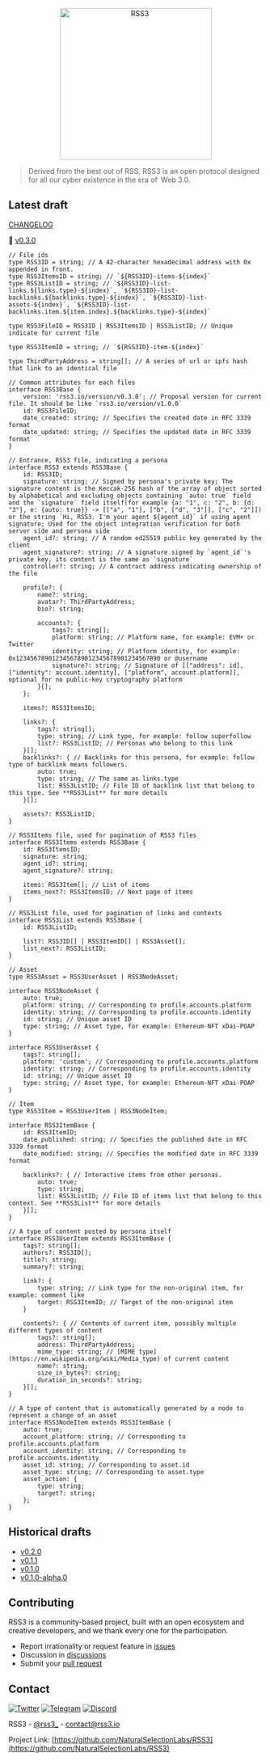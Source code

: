 <p align="center">
  <p align="center">
    <img src="https://rss3.mypinata.cloud/ipfs/QmUG6H3Z7D5P511shn7sB4CPmpjH5uZWu4m5mWX7U3Gqbu" alt="RSS3" width="300">
  </p>
</p>

> Derived from the best out of RSS, RSS3 is an open protocol designed for all our cyber existence in the era of Web 3.0.

## Latest draft

[CHANGELOG](https://github.com/NaturalSelectionLabs/RSS3/blob/main/CHANGELOG)

🎉 [v0.3.0](https://github.com/NaturalSelectionLabs/RSS3/blob/main/versions/v0.3.0.md)

```tsx
// File ids
type RSS3ID = string; // A 42-character hexadecimal address with 0x appended in front.
type RSS3ItemsID = string; // `${RSS3ID}-items-${index}`
type RSS3ListID = string; // `${RSS3ID}-list-links.${links.type}-${index}`, `${RSS3ID}-list-backlinks.${backlinks.type}-${index}`, `${RSS3ID}-list-assets-${index}`, `${RSS3ID}-list-backlinks.item.${item.index}.${backlinks.type}-${index}`

type RSS3FileID = RSS3ID | RSS3ItemsID | RSS3ListID; // Unique indicate for current file

type RSS3ItemID = string; // `${RSS3ID}-item-${index}`

type ThirdPartyAddress = string[]; // A series of url or ipfs hash that link to an identical file

// Common attributes for each files
interface RSS3Base {
    version: 'rss3.io/version/v0.3.0'; // Proposal version for current file. It should be like `rss3.io/version/v1.0.0`
    id: RSS3FileID;
    date_created: string; // Specifies the created date in RFC 3339 format
    date_updated: string; // Specifies the updated date in RFC 3339 format
}

// Entrance, RSS3 file, indicating a persona
interface RSS3 extends RSS3Base {
    id: RSS3ID;
    signature: string; // Signed by persona's private key; The signature content is the Keccak-256 hash of the array of object sorted by alphabetical and excluding objects containing `auto: true` field and the `signature` field itself(for example {a: "1", c: "2", b: {d: "3"}, e: {auto: true}} -> [["a", "1"], ["b", ["d", "3"]], ["c", "2"]]) or the string `Hi, RSS3. I'm your agent ${agent_id}` if using agent signature; Used for the object integration verification for both server side and persona side
    agent_id?: string; // A random ed25519 public key generated by the client
    agent_signature?: string; // A signature signed by `agent_id`'s private key, its content is the same as `signature`
    controller?: string; // A contract address indicating ownership of the file

    profile?: {
        name?: string;
        avatar?: ThirdPartyAddress;
        bio?: string;

        accounts?: {
            tags?: string[];
            platform: string; // Platform name, for example: EVM+ or Twitter
            identity: string; // Platform identity, for example: 0x1234567890123456789012345678901234567890 or @username
            signature?: string; // Signature of [["address": id], ["identity": account.identity], ["platform", account.platform]], optional for no public-key cryptography platform
        }[];
    };

    items?: RSS3ItemsID;

    links?: {
        tags?: string[];
        type: string; // Link type, for example: follow superfollow
        list?: RSS3ListID; // Personas who belong to this link
    }[];
    backlinks?: { // Backlinks for this persona, for example: follow type of backlink means followers.
        auto: true;
        type: string; // The same as links.type
        list: RSS3ListID; // File ID of backlink list that belong to this type. See **RSS3List** for more details
    }[];

    assets?: RSS3ListID;
}

// RSS3Items file, used for pagination of RSS3 files
interface RSS3Items extends RSS3Base {
    id: RSS3ItemsID;
    signature: string;
    agent_id?: string;
    agent_signature?: string;

    items: RSS3Item[]; // List of items
    items_next?: RSS3ItemsID; // Next page of items
}

// RSS3List file, used for pagination of links and contexts
interface RSS3List extends RSS3Base {
    id: RSS3ListID;

    list?: RSS3ID[] | RSS3ItemID[] | RSS3Asset[];
    list_next?: RSS3ListID;
}

// Asset
type RSS3Asset = RSS3UserAsset | RSS3NodeAsset;

interface RSS3NodeAsset {
    auto: true;
    platform: string; // Corresponding to profile.accounts.platform
    identity: string; // Corresponding to profile.accounts.identity
    id: string; // Unique asset ID
    type: string; // Asset type, for example: Ethereum-NFT xDai-POAP
}

interface RSS3UserAsset {
    tags?: string[];
    platform: 'custom'; // Corresponding to profile.accounts.platform
    identity: string; // Corresponding to profile.accounts.identity
    id: string; // Unique asset ID
    type: string; // Asset type, for example: Ethereum-NFT xDai-POAP
}

// Item
type RSS3Item = RSS3UserItem | RSS3NodeItem;

interface RSS3ItemBase {
    id: RSS3ItemID;
    date_published: string; // Specifies the published date in RFC 3339 format
    date_modified: string; // Specifies the modified date in RFC 3339 format

    backlinks?: { // Interactive items from other personas.
        auto: true;
        type: string;
        list: RSS3ListID; // File ID of items list that belong to this context. See **RSS3List** for more details
    }[];
}

// A type of content posted by persona itself
interface RSS3UserItem extends RSS3ItemBase {
    tags?: string[];
    authors?: RSS3ID[];
    title?: string;
    summary?: string;

    link?: {
        type: string; // Link type for the non-original item, for example: comment like
        target: RSS3ItemID; // Target of the non-original item
    }

    contents?: { // Contents of current item, possibly multiple different types of content
        tags?: string[];
        address: ThirdPartyAddress;
        mime_type: string; // [MIME type](https://en.wikipedia.org/wiki/Media_type) of current content
        name?: string;
        size_in_bytes?: string;
        duration_in_seconds?: string;
    }[];
}

// A type of content that is automatically generated by a node to represent a change of an asset
interface RSS3NodeItem extends RSS3ItemBase {
    auto: true;
    account_platform: string; // Corresponding to profile.accounts.platform
    account_identity: string; // Corresponding to profile.accounts.identity
    asset_id: string; // Corresponding to asset.id
    asset_type: string; // Corresponding to asset.type
    asset_action: {
        type: string;
        target?: string;
    };
}
```

## Historical drafts

- [v0.2.0](https://github.com/NaturalSelectionLabs/RSS3/blob/main/versions/v0.2.0.md)
- [v0.1.1](https://github.com/NaturalSelectionLabs/RSS3/blob/main/versions/v0.1.1.md)
- [v0.1.0](https://github.com/NaturalSelectionLabs/RSS3/blob/main/versions/v0.1.0.md)
- [v0.1.0-alpha.0](https://github.com/NaturalSelectionLabs/RSS3/blob/main/versions/v0.1.0-alpha.0.md)

## Contributing

RSS3 is a community-based project, built with an open ecosystem and creative developers, and we thank every one for the participation.

- Report irrationality or request feature in [issues](https://github.com/NaturalSelectionLabs/RSS3/issues)
- Discussion in [discussions](https://github.com/NaturalSelectionLabs/RSS3/discussions)
- Submit your [pull request](https://github.com/NaturalSelectionLabs/RSS3/pulls)

## Contact

[![Twitter][twitter-shield]][twitter-url]
[![Telegram][telegram-shield]][telegram-url]
[![Discord][discord-shield]][discord-url]

RSS3 - [@rss3_](https://twitter.com/rss3_) - contact@rss3.io

Project Link: [https://github.com/NaturalSelectionLabs/RSS3](https://github.com/NaturalSelectionLabs/RSS3)

[twitter-shield]: https://img.shields.io/twitter/follow/RSS3_?style=flat-square&logo=twitter
[twitter-url]: https://twitter.com/rss3_
[telegram-shield]: https://img.shields.io/badge/Telegram-Channel-blue?style=flat-square&logo=telegram
[telegram-url]: https://t.me/joinchat/jhhncmdayvNlMDgx
[discord-shield]: https://img.shields.io/badge/Discord-Server-blueviolet?style=flat-square&logo=discord
[discord-url]: https://bit.ly/3aSYvPA
